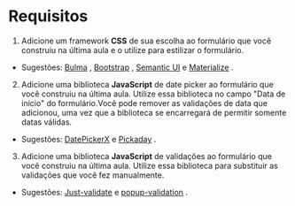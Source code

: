 # Requisitos

1. Adicione um framework **CSS** de sua escolha ao formulário que você construiu na última aula e o utilize para estilizar o formulário.

* Sugestões: [Bulma](https://bulma.io/) , [Bootstrap](https://getbootstrap.com/) , [Semantic UI](https://semantic-ui.com/) e [Materialize](https://materializecss.com/) .

2. Adicione uma biblioteca **JavaScript** de date picker ao formulário que você construiu na última aula. Utilize essa biblioteca no campo "Data de início" do formulário.Você pode remover as validações de data que adicionou, uma vez que a biblioteca se encarregará de permitir somente datas válidas.

* Sugestões: [DatePickerX](https://github.com/AlexKrupko/DatePickerX) e [Pickaday](https://github.com/Pikaday/Pikaday) .

3. Adicione uma biblioteca **JavaScript** de validações ao formulário que você construiu na última aula. Utilize essa biblioteca para substituir as validações que você fez manualmente.

* Sugestões: [Just-validate](https://github.com/horprogs/Just-validate) e [popup-validation](https://github.com/AntonLapshin/popup-validation) .
